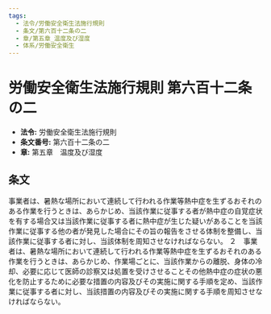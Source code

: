 ```yaml
---
tags:
  - 法令/労働安全衛生法施行規則
  - 条文/第六百十二条の二
  - 章/第五章_温度及び湿度
  - 体系/労働安全衛生
---
```

# 労働安全衛生法施行規則 第六百十二条の二

- **法令:** 労働安全衛生法施行規則
- **条文番号:** 第六百十二条の二
- **章:** 第五章　温度及び湿度

## 条文
事業者は、暑熱な場所において連続して行われる作業等熱中症を生ずるおそれのある作業を行うときは、あらかじめ、当該作業に従事する者が熱中症の自覚症状を有する場合又は当該作業に従事する者に熱中症が生じた疑いがあることを当該作業に従事する他の者が発見した場合にその旨の報告をさせる体制を整備し、当該作業に従事する者に対し、当該体制を周知させなければならない。
２　事業者は、暑熱な場所において連続して行われる作業等熱中症を生ずるおそれのある作業を行うときは、あらかじめ、作業場ごとに、当該作業からの離脱、身体の冷却、必要に応じて医師の診察又は処置を受けさせることその他熱中症の症状の悪化を防止するために必要な措置の内容及びその実施に関する手順を定め、当該作業に従事する者に対し、当該措置の内容及びその実施に関する手順を周知させなければならない。

